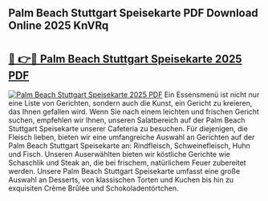 ## Palm Beach Stuttgart Speisekarte PDF Download Online 2025 KnVRq

# <h2><a href="http://gc61li2.nevu.top/?p=Palm+Beach+Stuttgart+Speisekarte">🔗 👉🔴 Palm Beach Stuttgart Speisekarte 2025 PDF</a></h2>

[![Palm Beach Stuttgart Speisekarte 2025 PDF](https://i.imgur.com/dBaPXMq.png)](http://gc61li2.nevu.top/?p=Palm+Beach+Stuttgart+Speisekarte)
Ein Essensmenü ist nicht nur eine Liste von Gerichten, sondern auch die Kunst, ein Gericht zu kreieren, das Ihnen gefallen wird. Wenn Sie nach einem leichten und frischen Gericht suchen, empfehlen wir Ihnen, unseren Salatbereich auf der Palm Beach Stuttgart Speisekarte unserer Cafeteria zu besuchen. Für diejenigen, die Fleisch lieben, bieten wir eine umfangreiche Auswahl an Gerichten auf der Palm Beach Stuttgart Speisekarte an: Rindfleisch, Schweinefleisch, Huhn und Fisch. Unseren Auserwählten bieten wir köstliche Gerichte wie Schaschlik und Steak an, die bei frischem, natürlichem Feuer zubereitet werden. Unsere Palm Beach Stuttgart Speisekarte umfasst eine große Auswahl an Desserts, von klassischen Torten und Kuchen bis hin zu exquisiten Crème Brûlée und Schokoladentörtchen.
